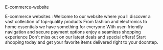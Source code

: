  E-commerce-website
 

E-commerce websites : Welcome to our website where you ll discover a vast collection of top-quality products From fashion and electronics to home essentials we have something for everyone With user-friendly navigation and secure payment options enjoy a seamless shopping experience Don't miss out on our latest deals and special offers! Start shopping today and get your favorite items delivered right to your doorstep.

